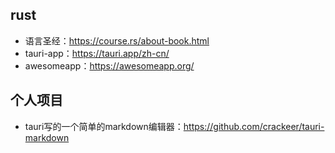 ## rust
- 语言圣经：https://course.rs/about-book.html
- tauri-app：https://tauri.app/zh-cn/
- awesomeapp：https://awesomeapp.org/

## 个人项目

- tauri写的一个简单的markdown编辑器：https://github.com/crackeer/tauri-markdown

